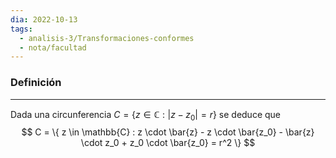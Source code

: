 ```yaml
---
dia: 2022-10-13
tags:
  - analisis-3/Transformaciones-conformes
  - nota/facultad
---
```

### Definición
---
Dada una circunferencia $C = \{ z \in \mathbb{C} : |z - z_0| = r \}$ se deduce que $$ C = \{ z \in \mathbb{C} : z \cdot \bar{z} - z \cdot \bar{z_0} - \bar{z} \cdot z_0 + z_0 \cdot \bar{z_0} = r^2 \} $$ 